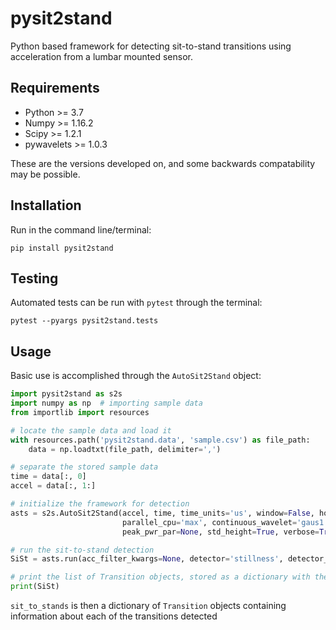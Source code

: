 # pysit2stand
Python based framework for detecting sit-to-stand transitions using acceleration from a lumbar mounted sensor.


## Requirements

- Python >= 3.7
- Numpy >= 1.16.2
- Scipy >= 1.2.1
- pywavelets >= 1.0.3

These are the versions developed on, and some backwards compatability may be possible.

## Installation

Run in the command line/terminal:

`pip install pysit2stand`


## Testing

Automated tests can be run with ``pytest`` through the terminal:

```shell script
pytest --pyargs pysit2stand.tests
```

## Usage

Basic use is accomplished through the ``AutoSit2Stand`` object:

```python
import pysit2stand as s2s
import numpy as np  # importing sample data
from importlib import resources

# locate the sample data and load it
with resources.path('pysit2stand.data', 'sample.csv') as file_path:
    data = np.loadtxt(file_path, delimiter=',')

# separate the stored sample data
time = data[:, 0]
accel = data[:, 1:]

# initialize the framework for detection
asts = s2s.AutoSit2Stand(accel, time, time_units='us', window=False, hours=('08:00', '20:00'), parallel=False, 
                         parallel_cpu='max', continuous_wavelet='gaus1', peak_pwr_band=[0.0, 0.5], 
                         peak_pwr_par=None, std_height=True, verbose=True)

# run the sit-to-stand detection
SiSt = asts.run(acc_filter_kwargs=None, detector='stillness', detector_kwargs=None)

# print the list of Transition objects, stored as a dictionary with the time they occurred
print(SiSt)
```

`sit_to_stands` is then a dictionary of `Transition` objects containing information about each of the transitions 
detected



